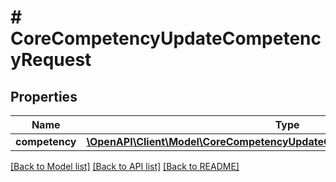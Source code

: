 # # CoreCompetencyUpdateCompetencyRequest

## Properties

Name | Type | Description | Notes
------------ | ------------- | ------------- | -------------
**competency** | [**\OpenAPI\Client\Model\CoreCompetencyUpdateCompetencyRequestCompetency**](CoreCompetencyUpdateCompetencyRequestCompetency.md) |  |

[[Back to Model list]](../../README.md#models) [[Back to API list]](../../README.md#endpoints) [[Back to README]](../../README.md)
